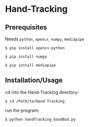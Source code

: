 # Hand-Tracking

## Prerequisites
Needs `python`, `opencv`, `numpy`, `mediapipe`

`$ pip install opencv-python`

`$ pip install numpy`

`$ pip install mediapipe`

## Installation/Usage
cd into the Hand-Tracking directory:

`$ cd /Path/to/Hand-Tracking`

run the program:

`$ python handTracking_GoodBad.py`
